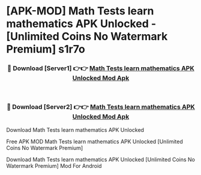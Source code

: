 # [APK-MOD] Math Tests  learn mathematics APK Unlocked - [Unlimited Coins No Watermark Premium] s1r7o



<div align="center">
<h3>🔴 Download [Server1] 👉👉 <a href="https://momento.my/?title=Math_Tests__learn_mathematics_APK_Unlocked">Math Tests  learn mathematics APK Unlocked Mod Apk</a></h3><br>

<h3>🔴 Download [Server2] 👉👉 <a href="https://momento.my/?title=Math_Tests__learn_mathematics_APK_Unlocked">Math Tests  learn mathematics APK Unlocked Mod Apk</a></h3>
</div>



Download Math Tests  learn mathematics APK Unlocked 

Free APK MOD Math Tests  learn mathematics APK Unlocked [Unlimited Coins No Watermark Premium]

Download Math Tests  learn mathematics APK Unlocked [Unlimited Coins No Watermark Premium] Mod For Android
